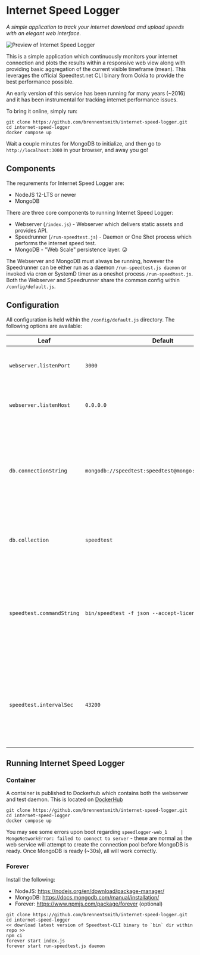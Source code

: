 # Internet Speed Logger

_A simple application to track your internet download and upload speeds with an elegant web interface._

![Preview of Internet Speed Logger](https://i.imgur.com/LhtHxpZ.gif)

This is a simple application which continuously monitors your internet connection and plots the results within a responsive web view along with providing basic aggregation of the current visible timeframe (mean). This leverages the official Speedtest.net CLI binary from Ookla to provide the best performance possible.

An early version of this service has been running for many years (~2016) and it has been instrumental for tracking internet performance issues.

To bring it online, simply run:
```
git clone https://github.com/brennentsmith/internet-speed-logger.git
cd internet-speed-logger
docker compose up
```
Wait a couple minutes for MongoDB to initialize, and then go to `http://localhost:3000` in your browser, and away you go!

## Components

The requrements for Internet Speed Logger are:
- NodeJS 12-LTS or newer
- MongoDB

There are three core components to running Internet Speed Logger:
- Webserver (`/index.js`) - Webserver which delivers static assets and provides API. 
- Speedrunner (`/run-speedtest.js`) - Daemon or One Shot process which performs the internet speed test.
- MongoDB - "Web Scale" persistence layer. 😜

The Webserver and MongoDB must always be running, however the Speedrunner can be either run as a daemon `/run-speedtest.js daemon` or invoked via cron or SystemD timer as a oneshot process `/run-speedtest.js`. Both the Webserver and Speedrunner share the common config within `/config/default.js`.

## Configuration

All configuration is held within the `/config/default.js` directory. The following options are available:

| Leaf | Default | Description |
| -- | -- | -- |
| `webserver.listenPort`      | `3000`       | Port which the webserver will listen on   |
| `webserver.listenHost`      | `0.0.0.0`       | Host which the webserver will listen on   |
| `db.connectionString`   | `mongodb://speedtest:speedtest@mongo:27017/speedtest`        | Connection string the connection for the backend MongoDB compliant database. See: [Connection String URI Format](https://docs.mongodb.com/manual/reference/connection-string/)      |
| `db.collection`      | `speedtest`       | Collection to use within MongoDB compliant database.   |
| `speedtest.commandString`      | `bin/speedtest -f json --accept-license`       | Raw command to execute to perform speed test. Change this if you want it on a different path or specify a specific server.   |
| `speedtest.intervalSec`      | `43200`       | Interval for which the speedtest will be run. This will be randomly skewed +/- 25% and floored at 1800 seconds.   |

## Running Internet Speed Logger

### Container
A container is published to Dockerhub which contains both the webserver and test daemon. This is located on [DockerHub](https://cloud.docker.com/u/brennentsmith/repository/docker/brennentsmith/internet-speed-logger)

```
git clone https://github.com/brennentsmith/internet-speed-logger.git
cd internet-speed-logger
docker compose up
```

You may see some errors upon boot regarding `speedlogger-web_1     | MongoNetworkError: failed to connect to server` - these are normal as the web service will attempt to create the connection pool before MongoDB is ready. Once MongoDB is ready (~30s), all will work correctly. 

### Forever
Install the following:
- NodeJS: https://nodejs.org/en/download/package-manager/ 
- MongoDB: https://docs.mongodb.com/manual/installation/
- Forever: https://www.npmjs.com/package/forever (optional) 

```
git clone https://github.com/brennentsmith/internet-speed-logger.git
cd internet-speed-logger
<< download latest version of Speedtest-CLI binary to `bin` dir within repo >>
npm ci
forever start index.js
forever start run-speedtest.js daemon
```
